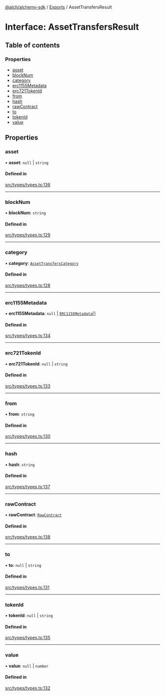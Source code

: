 [@alch/alchemy-sdk](../README.md) / [Exports](../modules.md) / AssetTransfersResult

# Interface: AssetTransfersResult

## Table of contents

### Properties

- [asset](AssetTransfersResult.md#asset)
- [blockNum](AssetTransfersResult.md#blocknum)
- [category](AssetTransfersResult.md#category)
- [erc1155Metadata](AssetTransfersResult.md#erc1155metadata)
- [erc721TokenId](AssetTransfersResult.md#erc721tokenid)
- [from](AssetTransfersResult.md#from)
- [hash](AssetTransfersResult.md#hash)
- [rawContract](AssetTransfersResult.md#rawcontract)
- [to](AssetTransfersResult.md#to)
- [tokenId](AssetTransfersResult.md#tokenid)
- [value](AssetTransfersResult.md#value)

## Properties

### asset

• **asset**: ``null`` \| `string`

#### Defined in

[src/types/types.ts:136](https://github.com/alchemyplatform/alchemy-sdk-js/blob/0fdf0d4/src/types/types.ts#L136)

___

### blockNum

• **blockNum**: `string`

#### Defined in

[src/types/types.ts:129](https://github.com/alchemyplatform/alchemy-sdk-js/blob/0fdf0d4/src/types/types.ts#L129)

___

### category

• **category**: [`AssetTransfersCategory`](../enums/AssetTransfersCategory.md)

#### Defined in

[src/types/types.ts:128](https://github.com/alchemyplatform/alchemy-sdk-js/blob/0fdf0d4/src/types/types.ts#L128)

___

### erc1155Metadata

• **erc1155Metadata**: ``null`` \| [`ERC1155Metadata`](ERC1155Metadata.md)[]

#### Defined in

[src/types/types.ts:134](https://github.com/alchemyplatform/alchemy-sdk-js/blob/0fdf0d4/src/types/types.ts#L134)

___

### erc721TokenId

• **erc721TokenId**: ``null`` \| `string`

#### Defined in

[src/types/types.ts:133](https://github.com/alchemyplatform/alchemy-sdk-js/blob/0fdf0d4/src/types/types.ts#L133)

___

### from

• **from**: `string`

#### Defined in

[src/types/types.ts:130](https://github.com/alchemyplatform/alchemy-sdk-js/blob/0fdf0d4/src/types/types.ts#L130)

___

### hash

• **hash**: `string`

#### Defined in

[src/types/types.ts:137](https://github.com/alchemyplatform/alchemy-sdk-js/blob/0fdf0d4/src/types/types.ts#L137)

___

### rawContract

• **rawContract**: [`RawContract`](RawContract.md)

#### Defined in

[src/types/types.ts:138](https://github.com/alchemyplatform/alchemy-sdk-js/blob/0fdf0d4/src/types/types.ts#L138)

___

### to

• **to**: ``null`` \| `string`

#### Defined in

[src/types/types.ts:131](https://github.com/alchemyplatform/alchemy-sdk-js/blob/0fdf0d4/src/types/types.ts#L131)

___

### tokenId

• **tokenId**: ``null`` \| `string`

#### Defined in

[src/types/types.ts:135](https://github.com/alchemyplatform/alchemy-sdk-js/blob/0fdf0d4/src/types/types.ts#L135)

___

### value

• **value**: ``null`` \| `number`

#### Defined in

[src/types/types.ts:132](https://github.com/alchemyplatform/alchemy-sdk-js/blob/0fdf0d4/src/types/types.ts#L132)
